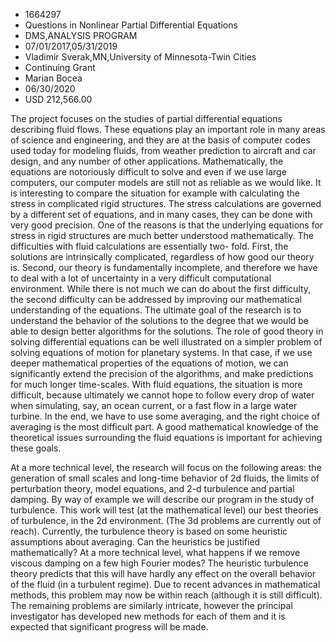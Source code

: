 
* 1664297
* Questions in Nonlinear Partial Differential Equations
* DMS,ANALYSIS PROGRAM
* 07/01/2017,05/31/2019
* Vladimir Sverak,MN,University of Minnesota-Twin Cities
* Continuing Grant
* Marian Bocea
* 06/30/2020
* USD 212,566.00

The project focuses on the studies of partial differential equations describing
fluid flows. These equations play an important role in many areas of science and
engineering, and they are at the basis of computer codes used today for modeling
fluids, from weather prediction to aircraft and car design, and any number of
other applications. Mathematically, the equations are notoriously difficult to
solve and even if we use large computers, our computer models are still not as
reliable as we would like. It is interesting to compare the situation for
example with calculating the stress in complicated rigid structures. The stress
calculations are governed by a different set of equations, and in many cases,
they can be done with very good precision. One of the reasons is that the
underlying equations for stress in rigid structures are much better understood
mathematically. The difficulties with fluid calculations are essentially two-
fold. First, the solutions are intrinsically complicated, regardless of how good
our theory is. Second, our theory is fundamentally incomplete, and therefore we
have to deal with a lot of uncertainty in a very difficult computational
environment. While there is not much we can do about the first difficulty, the
second difficulty can be addressed by improving our mathematical understanding
of the equations. The ultimate goal of the research is to understand the
behavior of the solutions to the degree that we would be able to design better
algorithms for the solutions. The role of good theory in solving differential
equations can be well illustrated on a simpler problem of solving equations of
motion for planetary systems. In that case, if we use deeper mathematical
properties of the equations of motion, we can significantly extend the precision
of the algorithms, and make predictions for much longer time-scales. With fluid
equations, the situation is more difficult, because ultimately we cannot hope to
follow every drop of water when simulating, say, an ocean current, or a fast
flow in a large water turbine. In the end, we have to use some averaging, and
the right choice of averaging is the most difficult part. A good mathematical
knowledge of the theoretical issues surrounding the fluid equations is important
for achieving these goals.

At a more technical level, the research will focus on the following areas: the
generation of small scales and long-time behavior of 2d fluids, the limits of
perturbation theory, model equations, and 2-d turbulence and partial damping. By
way of example we will describe our program in the study of turbulence. This
work will test (at the mathematical level) our best theories of turbulence, in
the 2d environment. (The 3d problems are currently out of reach). Currently, the
turbulence theory is based on some heuristic assumptions about averaging. Can
the heuristics be justified mathematically? At a more technical level, what
happens if we remove viscous damping on a few high Fourier modes? The heuristic
turbulence theory predicts that this will have hardly any effect on the overall
behavior of the fluid (in a turbulent regime). Due to recent advances in
mathematical methods, this problem may now be within reach (although it is still
difficult). The remaining problems are similarly intricate, however the
principal investigator has developed new methods for each of them and it is
expected that significant progress will be made.
